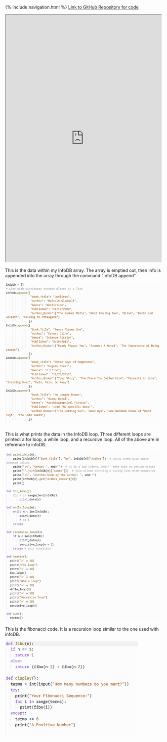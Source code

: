 {% include navigation.html %}
<a href="https://github.com/peacekeeper6/Jun-CSP-Project">Link to GitHub Repository for code</a>

<iframe height="800px" width="100%" src="https://replit.com/@TWIYJun/Jun-CSP-Project?lite=true"></iframe>


This is the data within my InfoDB array. The array is emptied out, then info is appended into the array through the command "infoDB.append".

<img src="https://github.com/peacekeeper6/Jun-CSP-Project/blob/gh-pages/assets/infodb_array.PNG?raw=true"> </img>

This is what prints the data in the InfoDB loop. Three different loops are printed: a for loop, a while loop, and a recursive loop. All of the above are in reference to infoDB.

<img src="https://github.com/peacekeeper6/Jun-CSP-Project/blob/gh-pages/assets/infodb.PNG?raw=true"> </img>

This is the fibonacci code. It is a recursion loop similar to the one used with infoDB.

<img src="https://github.com/peacekeeper6/Jun-CSP-Project/blob/gh-pages/assets/fibo.PNG?raw=true"> </img>
